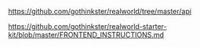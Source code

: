 https://github.com/gothinkster/realworld/tree/master/api

https://github.com/gothinkster/realworld-starter-kit/blob/master/FRONTEND_INSTRUCTIONS.md
